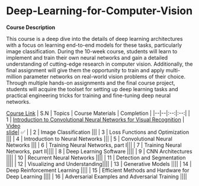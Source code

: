 # Deep-Learning-for-Computer-Vision
**Course Description**

This course is a deep dive into the details of deep learning architectures with a focus on learning end-to-end models for these tasks, particularly image classification. During the 10-week course, students will learn to implement and train their own neural networks and gain a detailed understanding of cutting-edge research in computer vision. Additionally, the final assignment will give them the opportunity to train and apply multi-million parameter networks on real-world vision problems of their choice. Through multiple hands-on assignments and the final course project, students will acquire the toolset for setting up deep learning tasks and practical engineering tricks for training and fine-tuning deep neural networks.

[Course Link](http://cs231n.stanford.edu/)
| S.N | Topics | Course Materials | Completion |
|--|--|:--:|:--:|
| 1 | [Introduction to Convolutional Neural Networks for Visual Recognition](https://github.com/Rai-Nabin/Deep-Learning-for-Computer-Vision/blob/main/01.md) | [Video](https://www.youtube.com/watch?v=vT1JzLTH4G4&list=PL3FW7Lu3i5JvHM8ljYj-zLfQRF3EO8sYv) <br> [slide](http://cs231n.stanford.edu/slides/2017/cs231n_2017_lecture1.pdf)| :white_check_mark: | 
| 2 | Image Classification |||
| 3 | Loss Functions and Optimization |||
| 4 | Introduction to Neural Networks |||
| 5 | Convolutional Neural Networks |||
| 6 | Training Neural Networks, part I|||
| 7 | Training Neural Networks, part II||||
| 8 | Deep Learning Software ||||
| 9 | CNN Architectures ||||
| 10 | Recurrent Neural Networks ||||
| 11 | Detection and Segmentation ||||
| 12 | Visualizing and Understanding||||
| 13 | Generative Models ||||
| 14 | Deep Reinforcement Learning ||||
| 15 | Efficient Methods and Hardware for Deep Learning ||||
| 16 | Adversarial Examples and Adversarial Training ||||


